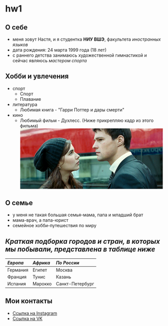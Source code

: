 # hw1
## О себе
* меня зовут Настя, и я студентка **НИУ ВШЭ**, факультета *иностранных языков*
* дата рождения: 24 марта 1999 года (18 лет)
* с раннего детства занимаюсь художественной гимнастикой и сейчас являюсь *мастером спорта*
## Хобби и увлечения
* спорт
    * Спорт
    * Плавание
* литература 
    * Любимая книга - "Гарри Поттер и дары смерти" 
* кино
    * Любимый фильм - Духлесс. (Ниже прикрепляю кадр из этого фильма)
![ ](https://github.com/Nassts/hw1/blob/master/73936419.png)
## О семье
* у меня не такая большая семья-мама, папа и младший брат
* мама-врач, а папа-юрист
* семейное хобби-путешествия по миру
## *Краткая подборка городов и стран, в которых мы побывали, представлена в таблице ниже*
|  *Европа*    | *Африка*  | *По России*       |
|  :-----------| :---------|:------------------|
|  Германия    | Египет    | Москва            |
|  Франция     | Тунис     | Казань            |
|  Испания     | Марокко   | Санкт-Петербург   |
## Мои контакты
* [Ссылка на Instagram](https://www.instagram.com/nassts/)
* [Ссылка на VK](https://vk.com/nasstss)
